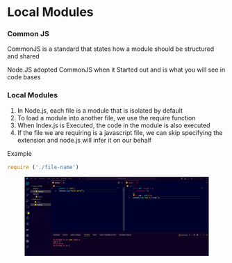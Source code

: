 # Local Modules

### Common JS&#x20;

CommonJS is a standard that states how a module should be structured and shared

Node.JS adopted CommonJS when it Started out and is what you will see in code bases

### Local Modules

1. In Node.js, each file is a module that is isolated by default
2. To load a module into another file, we use the require function
3. When Index.js is Executed, the code in the module is also executed
4. If the file we are requiring is a javascript file, we can skip specifying the extension and node.js will infer it on our behalf

Example

```javascript
require ('./file-name')
```

<figure><img src=".gitbook/assets/image.png" alt=""><figcaption></figcaption></figure>

